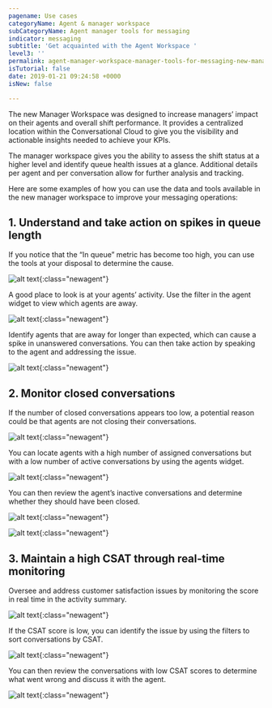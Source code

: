 ```yaml
---
pagename: Use cases
categoryName: Agent & manager workspace
subCategoryName: Agent manager tools for messaging
indicator: messaging
subtitle: 'Get acquainted with the Agent Workspace '
level3: ''
permalink: agent-manager-workspace-manager-tools-for-messaging-new-manager-workspace-for-messaging-use-cases.html
isTutorial: false
date: 2019-01-21 09:24:58 +0000
isNew: false

---
```


The new Manager Workspace was designed to increase managers’ impact on their agents and overall shift performance. It provides a centralized location within the Conversational Cloud to give you the visibility and actionable insights needed to achieve your KPIs.

The manager workspace gives you the ability to assess the shift status at a higher level and identify queue health issues at a glance. Additional details per agent and per conversation allow for further analysis and tracking.

Here are some examples of how you can use the data and tools available in the new manager workspace to improve your messaging operations:

## 1. Understand and take action on spikes in queue length

If you notice that the “In queue” metric has become too high, you can use the tools at your disposal to determine the cause.

![alt text](img/new-manager-workspace-use-case-2.png){:class="newagent"}

A good place to look is at your agents’ activity. Use the filter in the agent widget to view which agents are away.

![alt text](img/new-manager-workspace-use-case-3.png){:class="newagent"}

Identify agents that are away for longer than expected, which can cause a spike in unanswered conversations. You can then take action by speaking to the agent and addressing the issue.

![alt text](img/new-manager-workspace-use-case-4.png){:class="newagent"}

## 2. Monitor closed conversations

If the number of closed conversations appears too low, a potential reason could be that agents are not closing their conversations.

![alt text](img/new-manager-workspace-use-case-5.png){:class="newagent"}

You can locate agents with a high number of assigned conversations but with a low number of active conversations by using the agents widget.

![alt text](img/new-manager-workspace-use-case-6.png){:class="newagent"}

You can then review the agent’s inactive conversations and determine whether they should have been closed.

![alt text](img/new-manager-workspace-use-case-7.png){:class="newagent"}

![alt text](img/new-manager-workspace-use-case-7a.png){:class="newagent"}

## 3. Maintain a high CSAT through real-time monitoring

Oversee and address customer satisfaction issues by monitoring the score in real time in the activity summary.

![alt text](img/new-manager-workspace-use-case-9.png){:class="newagent"}

If the CSAT score is low, you can identify the issue by using the filters to sort conversations by CSAT.

![alt text](img/new-manager-workspace-use-case-10.png){:class="newagent"}

You can then review the conversations with low CSAT scores to determine what went wrong and discuss it with the agent.

![alt text](img/new-manager-workspace-use-case-11.png){:class="newagent"}
